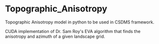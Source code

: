 # Topographic_Anisotropy
Topographic Anisotropy model in python to be used in CSDMS framework.

CUDA implementation of Dr. Sam Roy's EVA algorithm that finds the anisotropy and azimuth of a given landscape grid. 

